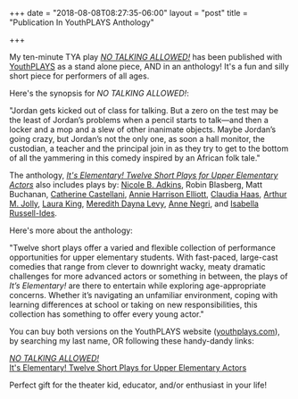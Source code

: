 +++
date = "2018-08-08T08:27:35-06:00"
layout = "post"
title = "Publication In YouthPLAYS Anthology"

+++

My ten-minute TYA play [*NO TALKING ALLOWED!*](https://www.youthplays.com/play/no-talking-allowed-by-rachel-bublitz-505) has been published with [YouthPLAYS](https://www.youthplays.com/) as a stand alone piece, AND in an anthology! It's a fun and silly short piece for performers of all ages.

Here's the synopsis for *NO TALKING ALLOWED!*:

"Jordan gets kicked out of class for talking. But a zero on the test may be the least of Jordan’s problems when a pencil starts to talk—and then a locker and a mop and a slew of other inanimate objects. Maybe Jordan’s going crazy, but Jordan’s not the only one, as soon a hall monitor, the custodian, a teacher and the principal join in as they try to get to the bottom of all the yammering in this comedy inspired by an African folk tale."

The anthology, [*It's Elementary! Twelve Short Plays for Upper Elementary Actors*](https://www.youthplays.com/play/its-elementary-twelve-short-plays-for-upper-elementary-school-actors-512) also includes plays by: [Nicole B. Adkins](https://newplayexchange.org/users/818/nicole-adkins), Robin Blasberg, Matt Buchanan, [Catherine Castellani](https://newplayexchange.org/users/711/catherine-castellani), [Annie Harrison Elliott](https://newplayexchange.org/users/3844/annie-harrison-elliott), [Claudia Haas](https://newplayexchange.org/users/948/claudia-haas), [Arthur M. Jolly](https://newplayexchange.org/users/753/arthur-m-jolly), [Laura King](https://newplayexchange.org/users/5333/laura-king), [Meredith Dayna Levy](https://newplayexchange.org/users/3754/meredith-dayna-levy), [Anne Negri](https://newplayexchange.org/users/14344/anne-negri), and [Isabella Russell-Ides](https://newplayexchange.org/users/22261/isabella-russell-ides).

Here's more about the anthology:

"Twelve short plays offer a varied and flexible collection of performance opportunities for upper elementary students. With fast-paced, large-cast comedies that range from clever to downright wacky, meaty dramatic challenges for more advanced actors or something in between, the plays of *It’s Elementary!* are there to entertain while exploring age-appropriate concerns. Whether it’s navigating an unfamiliar environment, coping with learning differences at school or taking on new responsibilities, this collection has something to offer every young actor."

You can buy both versions on the YouthPLAYS website ([youthplays.com](https://www.youthplays.com/)), by searching my last name, OR following these handy-dandy links:

[*NO TALKING ALLOWED!*](https://www.youthplays.com/play/no-talking-allowed-by-rachel-bublitz-505)  
[It's Elementary! Twelve Short Plays for Upper Elementary Actors](https://www.youthplays.com/play/its-elementary-twelve-short-plays-for-upper-elementary-school-actors-512)

Perfect gift for the theater kid, educator, and/or enthusiast in your life!
